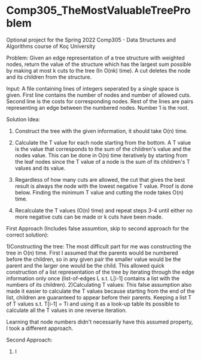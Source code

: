 # Comp305_TheMostValuableTreeProblem
Optional project for the Spring 2022 Comp305 - Data Structures and Algorithms course of Koç University 


Problem: Given an edge representation of a tree structure with weighted nodes, return the value of the structure which has the largest sum possible by making at most k cuts to the tree (In O(nk) time). A cut deletes the node and its children from the structure.

Input: A file containing lines of integers seperated by a single space is given. First line contains the number of nodes and number of allowed cuts. Second line is the costs for corresponding nodes. Rest of the lines are pairs representing an edge between the numbered nodes. Number 1 is the root. 

Solution Idea: 
1) Construct the tree with the given information, it should take O(n) time. 

2) Calculate the T value for each node starting from the bottom. A T value is the value that corresponds to the sum of the children's value and the nodes value. This can be done in O(n) time iteratively by starting from the leaf nodes since the T value of a node is the sum of its children's T values and its value. 

3) Regardless of how many cuts are allowed, the cut that gives the best result is always the node with the lowest negative T value. Proof is done below. Finding the minimum T value and cutting the node takes O(n) time. 

4) Recalculate the T values (O(n) time) and repeat steps 3-4 until either no more negative cuts can be made or k cuts have been made. 


First Approach (Includes false assumtion, skip to second approach for the correct solution): 

  1)Constructing the tree: The most difficult part for me was constructing the tree in O(n) time. First I assumed that the parents would be numbered before the children, so in any given pair the smaller value would be the parent and the larger one would be the child. This allowed quick construction of a list representation of the tree by iterating through the edge information only once (list-of-edges L s.t. L[i-1] contains a list with the numbers of its children). 
  2)Calculating T values: This false assumption also made it easier to calculate the T values because starting from the end of the list, children are guaranteed to appear before their parents. Keeping a list T of T values s.t. T[i-1] = Ti and using it as a look-up table its possible to calculate all the T values in one reverse iteration. 
  
  Learning that node numbers didn't necessarily have this assumed property, I took a different approach. 
  
 Second Approach: 
  1) I 


















  
